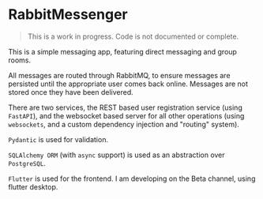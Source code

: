 # RabbitMessenger

> This is a work in progress. Code is not documented or complete.

This is a simple messaging app, featuring direct messaging and group rooms.

All messages are routed through RabbitMQ, to ensure messages are persisted until the appropriate user comes back online. Messages are not stored once they have been delivered.

There are two services, the REST based user registration service (using `FastAPI`), and the websocket based server for all other operations (using `websockets`, and a custom dependency injection and "routing" system).

`Pydantic` is used for validation.

`SQLAlchemy ORM` (with `async` support) is used as an abstraction over `PostgreSQL`.

`Flutter` is used for the frontend. I am developing on the Beta channel, using flutter desktop.
